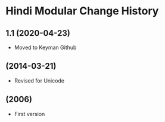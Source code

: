Hindi Modular Change History
====================

1.1 (2020-04-23)
----------------
* Moved to Keyman Github

(2014-03-21)
----------------
* Revised for Unicode

(2006)
------
* First version

